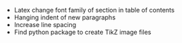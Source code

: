 * Latex change font family of section in table of contents
* Hanging indent of new paragraphs
* Increase line spacing
* Find python package to create TikZ image files
